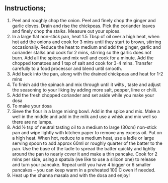 ## Instructions;

1. Peel and roughly chop the onion. Peel and finely chop the ginger and garlic cloves. Drain and rise the chickpeas. Pick the coriander leaves and finely chop the stalks. Measure out your spices.
2. In a large flat non-stick pan, heat 1.5 Tbsp of oil over a high heat, when hot add the onions and cook for 3 mins until they start to brown, stirring occasionally. Reduce the heat to medium and add the ginger, garlic and coriander stalks and cook for 2 mins, stirring so the garlic does not burn. Add all the spices and mix well and cook for a minute. Add the chopped tomatoes and 1 tsp of salt and cook for 3-4 mins. Transfer carefully to a food processor and blend until smooth.
3. Add back into the pan, along with the drained chickpeas and heat for 1-2 mins
4. To finish add the spinach and mix through until it wilts , taste and adjust the seasoning to your liking by adding more salt, pepper, lime or chilli.
5. Add the fresh chopped coriander and set aside while you make your dosa
6. To make your dosa
7. Sieve the flour in a large mixing bowl. Add in the spice and mix. Make a well in the middle and add in the milk and use a whisk and mix well so there are no lumps.
8. Add ½ tsp of neutral tasting oil to a medium to large (30cm) non-stick pan and wipe lightly with kitchen paper to remove any excess oil. Put on a high heat. When hot, reduce to a medium heat, use a ladle or large serving spoon to add approx 60ml or roughly quarter of the batter to the pan. Use the base of the ladle to spread the batter quickly and lightly around the pan to nearly cover it and make a thin pancake. Cook for 2 mins per side, using a spatula (we like to use a silicon one) to release and turn your pancake. Repeat until you have 4 bigger or 6 smaller pancakes – you can keep warm in a preheated 100 C oven if needed.
9. Heat up the channa masala and with the dosa and enjoy!
